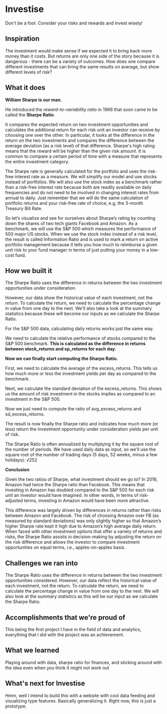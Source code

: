 # Investise
Don't be a fool. Consider your risks and rewards and invest wisely!
## Inspiration

The investment would make sense if we expected it to bring back more money than it costs. But returns are only one side of the story because it is dangerous - there can be a variety of outcomes. How does one compare different investments that can bring the same results on average, but show different levels of risk?

## What it does

**William Sharpe is our man.**

He introduced the _reward-to-variability ratio_ in 1966 that soon came to be called the **Sharpe Ratio**. 

It compares the expected return on two investment opportunities and calculates the additional return for each risk unit an investor can receive by choosing one over the other. In particular, it looks at the difference in the return on the two investments and compares the difference between the average deviation (as a risk level) of that difference. Sharpe's high rating means that the reward will be higher than the given risk amount. It is common to compare a certain period of time with a measure that represents the entire investment category.

The Sharpe rate is generally calculated for the portfolio and uses the risk-free interest rate as a measure. We will simplify our model and use stocks instead of portfolios. We will also use the stock index as a benchmark rather than a risk-free interest rate because both are readily available on daily frequencies and do not need to be involved in changing interest rates from annual to daily. Just remember that we will do the same calculation of portfolio returns and your risk-free rate of choice, e.g, the 3-month Treasury Bill Rate.

So let’s visualize and see for ourselves about Sharpe’s rating by counting down the shares of two tech giants Facebook and Amazon. As a benchmark, we will use the S&P 500 which measures the performance of 500 major US stocks. When we use the stock index instead of a risk level, the result is called Information Ratio and is used to mark a return on active portfolio management because it tells you how much to reimburse a given unit risk to your fund manager in terms of just putting your money in a low-cost fund.

## How we built it

The Sharpe Ratio uses the difference in returns between the two investment opportunities under consideration.

However, our data show the historical value of each investment, not the _return_.
To calculate the return, we need to calculate the percentage change in value from one day to the next. We'll also take a look at the summary statistics because these will become our inputs as we calculate the Sharpe Ratio.

For the S&P 500 data, calculating daily returns works just the same way.

We need to calculate the relative performance of stocks compared to the S&P 500 benchmark. **This is calculated as the difference in returns between stock_returns and sp_returns for each day.**

**Now we can finally start computing the Sharpe Ratio.** 

First, we need to calculate the average of the excess_returns. This tells us how much more or less the investment yields per day as compared to the benchmark.

Next, we calculate the standard deviation of the excess_returns. This shows us the amount of risk investment in the stocks implies as compared to an investment in the S&P 500.

Now we just need to compute the ratio of avg_excess_returns and sd_excess_returns. 

The result is now finally the Sharpe ratio and indicates how much more (or less) return the investment opportunity under consideration yields per unit of risk.

The Sharpe Ratio is often annualized by multiplying it by the square root of the number of periods. We have used daily data as input, so we'll use the square root of the number of trading days (5 days, 52 weeks, minus a few holidays): √252

**Conclusion**

Given the two ratios of Sharpe, what investment should we go to? In 2016, Amazon had twice the Sharpe ratio than Facebook. This means that investing in Amazon has doubled compared to the S&P 500 for each risk unit an investor would have imagined. In other words, in terms of risk-adjusted terms, investing in Amazon would have been more attractive.

This difference was largely driven by differences in returns rather than risks between Amazon and Facebook. The risk of choosing Amazon over FB (as measured by standard deviations) was only slightly higher so that Amazon’s higher Sharpe rate kept it high due to Amazon’s high average daily return.
When faced with other investment options that offer a variety of returns and risks, the Sharpe Ratio assists in decision-making by adjusting the return on the risk difference and allows the investor to compare investment opportunities on equal terms, i.e., apples-on-apples basis.

## Challenges we ran into

The Sharpe Ratio uses the difference in returns between the two investment opportunities considered.
However, our data reflect the historical value of each investment, not the return.
To calculate the return, we need to calculate the percentage change in value from one day to the next. We will also look at the summary statistics as this will be our input as we calculate the Sharpe Ratio.

## Accomplishments that we're proud of

This being the first project I have in the field of data and analytics, everything that I did with the project was an achievement.

## What we learned

Playing around with data, sharpe ratio for finances, and sticking around with the idea even when you think it might not work out

## What's next for Investise

Hmm, well I intend to build this with a website with cool data feeding and visualizing type features. Basically generalizing it. Right now, this is just a prototype.
